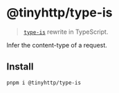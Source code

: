 # @tinyhttp/type-is

> [`type-is`](https://github.com/jshttp/type-is) rewrite in TypeScript.

Infer the content-type of a request.

## Install

```sh
pnpm i @tinyhttp/type-is
```
